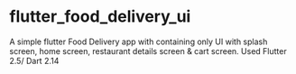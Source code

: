 # flutter_food_delivery_ui

A simple flutter Food Delivery app with containing only UI with splash screen, home screen, restaurant details screen & cart screen. 
Used Flutter 2.5/ Dart 2.14

